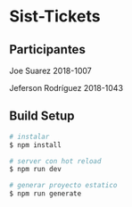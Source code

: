 # Sist-Tickets

## Participantes

  Joe Suarez 2018-1007
  
  Jeferson Rodríguez 2018-1043
  
## Build Setup

```bash
# instalar
$ npm install

# server con hot reload
$ npm run dev

# generar proyecto estatico
$ npm run generate
```
